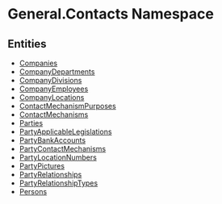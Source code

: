 ﻿---
uid: General.Contacts
---
# General.Contacts Namespace

## Entities
- [Companies](General.Contacts.Companies.md)  
- [CompanyDepartments](General.Contacts.CompanyDepartments.md)  
- [CompanyDivisions](General.Contacts.CompanyDivisions.md)  
- [CompanyEmployees](General.Contacts.CompanyEmployees.md)  
- [CompanyLocations](General.Contacts.CompanyLocations.md)  
- [ContactMechanismPurposes](General.Contacts.ContactMechanismPurposes.md)  
- [ContactMechanisms](General.Contacts.ContactMechanisms.md)  
- [Parties](General.Contacts.Parties.md)  
- [PartyApplicableLegislations](General.Contacts.PartyApplicableLegislations.md)  
- [PartyBankAccounts](General.Contacts.PartyBankAccounts.md)  
- [PartyContactMechanisms](General.Contacts.PartyContactMechanisms.md)  
- [PartyLocationNumbers](General.Contacts.PartyLocationNumbers.md)  
- [PartyPictures](General.Contacts.PartyPictures.md)  
- [PartyRelationships](General.Contacts.PartyRelationships.md)  
- [PartyRelationshipTypes](General.Contacts.PartyRelationshipTypes.md)  
- [Persons](General.Contacts.Persons.md)  


